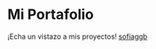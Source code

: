 # Mi Portafolio

¡Echa un vistazo a mis proyectos!
<a href="https://sofiaggb.onrender.com">sofiaggb</a>